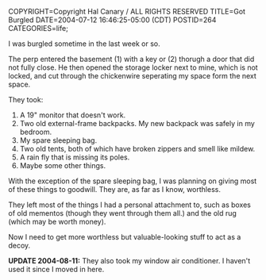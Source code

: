 COPYRIGHT=Copyright Hal Canary / ALL RIGHTS RESERVED
TITLE=Got Burgled
DATE=2004-07-12 16:46:25-05:00 (CDT)
POSTID=264
CATEGORIES=life;

I was burgled sometime in the last week or so.

The perp entered the basement (1) with a key or (2) thorugh a door that did not fully close. He then opened the storage locker next to mine, which is not locked, and cut through the chickenwire seperating my space form the next space.

They took:

1.  A 19" monitor that doesn't work.
2.  Two old external-frame backpacks. My new backpack was safely in my bedroom.
3.  My spare sleeping bag.
4.  Two old tents, both of which have broken zippers and smell like mildew.
5.  A rain fly that is missing its poles.
6.  Maybe some other things.

With the exception of the spare sleeping bag, I was planning on giving most of these things to goodwill. They are, as far as I know, worthless.

They left most of the things I had a personal attachment to, such as boxes of old mementos (though they went through them all.) and the old rug (which may be worth money).

Now I need to get more worthless but valuable-looking stuff to act as a decoy.

**UPDATE 2004-08-11:** They also took my window air conditioner. I haven't used it since I moved in here.
